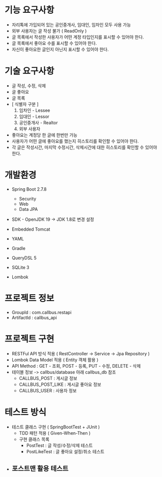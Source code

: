 # 기능 요구사항

* 자리톡에 가입되어 있는 공인중개사, 임대인, 임차인 모두 사용 가능
* 외부 사용자는 글 작성 불가 ( ReadOnly )
* 글 목록에서 작성한 사용자가 어떤 계정 타입인지를 표시할 수 있어야 한다.
* 글 목록에서 좋아요 수를 표시할 수 있어야 한다.
* 자신이 좋아요한 글인지 아닌지 표시할 수 있어야 한다.

# 기술 요구사항

* 글 작성, 수정, 삭제
* 글 좋아요
* 글 목록
* [ 식별자 구분 ]
  1) 임차인 - Lessee
  2) 임대인 - Lessor
  3) 공인중개사 - Realtor
  4) 외부 사용자
* 좋아요는 계정당 한 글에 한번만 가능
* 사용자가 어떤 글에 좋아요를 했는지 히스토리를 확인할 수 있어야 한다.
* 각 글은 작성시간, 마지막 수정시간, 삭제시간에 대한 히스토리를 확인할 수 있어야 한다.

# 개발환경

* Spring Boot 2.7.8
  - Security
  - Web
  - Data JPA


* SDK - OpenJDK 19 -> JDK 1.8로 변경 설정
* Embedded Tomcat
* YAML
* Gradle
* QueryDSL 5
* SQLite 3
* Lombok

# 프로젝트 정보

* GroupId : com.callbus.restapi
* ArtifactId : callbus_api

# 프로젝트 구현
* RESTFul API 방식 적용 ( RestController -> Service -> Jpa Repository )
* Lombok Data Model 적용 ( Entity 객체 활용 )
* API Method : GET - 조회, POST - 등록, PUT - 수정, DELETE - 삭제
* 테이블 정보 -> callbus/database 아래 callbus_db 참조
  - CALLBUS_POST : 게시글 정보
  - CALLBUS_POST_LIKE : 게시글 좋아요 정보
  - CALLBUS_USER : 사용자 정보

# 테스트 방식

* 테스트 클래스 구현 ( SpringBootTest + JUnit )
  - TDD 패턴 적용 ( Given-When-Then )
  - 구현 클래스 목록
    - PostTest : 글 작성/수정/삭제 테스트
    - PostLikeTest : 글 좋아요 설정/취소 테스트
* 포스트맨 활용 테스트
  - 

